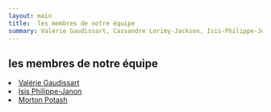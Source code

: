 ```yaml
---
layout: main
title:  les membres de notre équipe
summary: Valérie Gaudissart, Cassandre Lorimy-Jackson, Isis-Philippe-Jenon, Morton Potash.
---
```

## les membres de notre équipe

<li class="color03"><a href="valerie">Valérie Gaudissart</a></li>

<li class="color02"><a href="isis">Isis Philippe-Janon</a></li>

<li class="color11"><a href="morton">Morton Potash</a></li>
